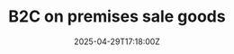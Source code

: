 ---
title: B2C on premises sale goods
linkTitle: B2C on premises sale goods
date: '2025-04-29T17:18:00Z'
weight: 1
description: No content
draft: false
ref: b2c-on-premises-sale-goods
---
